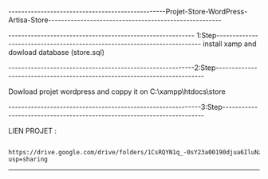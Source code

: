 -------------------------------------------------Projet-Store-WordPress-Artisa-Store------------------------------------------------------

---------------------------------------------------------- 1:Step-------------------------------------------------------------------------
install xamp and dowload database (store.sql)

----------------------------------------------------------2:Step--------------------------------------------------------------------------

Dowload projet wordpress and coppy it on C:\xampp\htdocs\store

------------------------------------------------------------3:Step------------------------------------------------------------------------

LIEN PROJET :

                         https://drive.google.com/drive/folders/1CsRQYN1q_-0sY23a00190djua6IluNz1?usp=sharing

------------------------------------------------------------------------------------------------------------------------------------------

